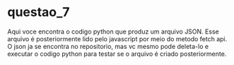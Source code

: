 # questao_7


Aqui voce encontra o codigo python que produz um arquivo JSON. Esse arquivo é posteriormente lido pelo javascript por meio do metodo fetch api.
O json ja se encontra no repositorio, mas vc mesmo pode deleta-lo e executar o codigo python para testar se o arquivo é criado posteriormente.
